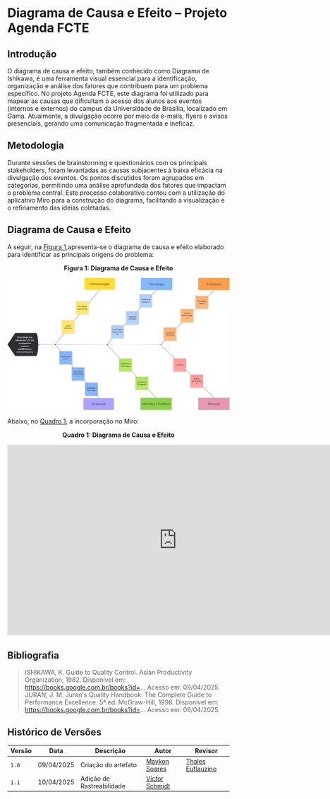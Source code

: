 # Diagrama de Causa e Efeito – Projeto Agenda FCTE

## Introdução

O diagrama de causa e efeito, também conhecido como Diagrama de Ishikawa, é uma ferramenta visual essencial para a identificação, organização e análise dos fatores que contribuem para um problema específico. No projeto Agenda FCTE, este diagrama foi utilizado para mapear as causas que dificultam o acesso dos alunos aos eventos (internos e externos) do campus da Universidade de Brasília, localizado em Gama. Atualmente, a divulgação ocorre por meio de e-mails, flyers e avisos presenciais, gerando uma comunicação fragmentada e ineficaz.

## Metodologia

Durante sessões de brainstorming e questionários com os principais stakeholders, foram levantadas as causas subjacentes à baixa eficácia na divulgação dos eventos. Os pontos discutidos foram agrupados em categorias, permitindo uma análise aprofundada dos fatores que impactam o problema central. Este processo colaborativo contou com a utilização do aplicativo Miro para a construção do diagrama, facilitando a visualização e o refinamento das ideias coletadas.

## Diagrama de Causa e Efeito

A seguir, na [Figura 1](#fig-um),apresenta-se o diagrama de causa e efeito elaborado para identificar as principais origens do problema:

<center>

<a id="fig-um">**Figura 1: Diagrama de Causa e Efeito**</a>

</center>

![Figura 7: FishboneDiagram](./assets/FishboneDiagram.jpg)

Abaixo, no [Quadro 1](#quad-um), a incorporação no Miro:

<center>

<a id="quad-um">**Quadro 1: Diagrama de Causa e Efeito**</a>

<iframe width="768" height="432" src="https://miro.com/app/embed/uXjVIE8mTKo=/?pres=1&frameId=3458764624278692738&embedId=877888989234" frameborder="0" scrolling="no" allow="fullscreen; clipboard-read; clipboard-write" allowfullscreen></iframe>

</center>

## Bibliografia

> ISHIKAWA, K. Guide to Quality Control. Asian Productivity Organization, 1982. Disponível em: https://books.google.com.br/books?id=... Acesso em: 09/04/2025.  
> JURAN, J. M. Juran's Quality Handbook: The Complete Guide to Performance Excellence. 5ª ed. McGraw-Hill, 1998. Disponível em: https://books.google.com.br/books?id=... Acesso em: 09/04/2025.  


## Histórico de Versões

| Versão | Data       | Descrição              | Autor                                          | Revisor                                     |
|--------|------------|------------------------|------------------------------------------------|---------------------------------------------|
| `1.0`  | 09/04/2025 | Criação do artefato    | [Maykon Soares](https://www.github.com/maykonjuso)    | [Thales Euflauzino](https://www.github.com/thaleseuflauzino) |
| `1.1`  | 10/04/2025 | Adição de Rastreabilidade    | [Víctor Schmidt](https://www.github.com/moonshinerd)    |  |